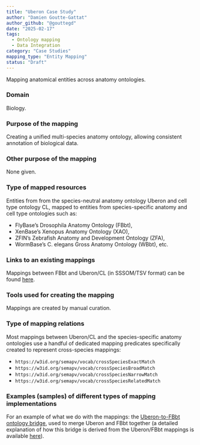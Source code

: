```yaml
---
title: "Uberon Case Study"
author: "Damien Goutte-Gattat"
author_github: "@gouttegd"
date: "2025-02-17"
tags:
  - Ontology mapping
  - Data Integration
category: "Case Studies"
mapping_type: "Entity Mapping"
status: "Draft"
---
```


Mapping anatomical entities across anatomy ontologies.

### Domain

Biology.

### Purpose of the mapping

Creating a unified multi-species anatomy ontology, allowing consistent annotation of biological data.

### Other purpose of the mapping

None given.

### Type of mapped resources

Entities from from the species-neutral anatomy ontology Uberon and cell type ontology CL, mapped to entities from species-specific anatomy and cell type ontologies such as:

- FlyBase’s Drosophila Anatomy Ontology (FBbt),
- XenBase’s Xenopus Anatomy Ontology (XAO),
- ZFIN’s Zebrafish Anatomy and Development Ontology (ZFA),
- WormBase’s C. elegans Gross Anatomy Ontology (WBbt),
etc.

### Links to an existing mappings

Mappings between FBbt and Uberon/CL (in SSSOM/TSV format) can be found [here](http://purl.obolibrary.org/obo/fbbt/fbbt.sssom.tsv).

### Tools used for creating the mapping

Mappings are created by manual curation.

### Type of mapping relations

Most mappings between Uberon/CL and the species-specific anatomy ontologies use a handful of dedicated mapping predicates specifically created to represent cross-species mappings:

- `https://w3id.org/semapv/vocab/crossSpeciesExactMatch`
- `https://w3id.org/semapv/vocab/crossSpeciesBroadMatch`
- `https://w3id.org/semapv/vocab/crossSpeciesNarrowMatch`
- `https://w3id.org/semapv/vocab/crossSpeciesRelatedMatch`

### Examples (samples) of different types of mapping implementations

For an example of what we do with the mappings: the [Uberon-to-FBbt ontology bridge](https://github.com/obophenotype/uberon/blob/master/src/ontology/bridge/uberon-bridge-to-fbbt.owl), used to merge Uberon and FBbt together (a detailed explanation of how this bridge is derived from the Uberon/FBbt mappings is available [here](https://incenp.org/dvlpt/sssom-java/sssom-ext/sssomt-owl.html#a7._Examples)).
